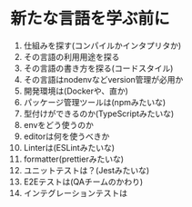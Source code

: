 # 新たな言語を学ぶ前に

1. 仕組みを探す(コンパイルかインタプリタか)
2. その言語の利用用途を探る
3. その言語の書き方を探る(コードスタイル)
4. その言語はnodenvなどversion管理が必用か
5. 開発環境は(Dockerや、直か)
6. パッケージ管理ツールは(npmみたいな)
7. 型付けができるのか(TypeScriptみたいな)
8. envをどう使うのか
9. editorは何を使うべきか
10. Linterは(ESLintみたいな)
11. formatter(prettierみたいな)
12. ユニットテストは？(Jestみたいな)
13. E2Eテストは(QAチームのかわり)
14. インテグレーションテストは
